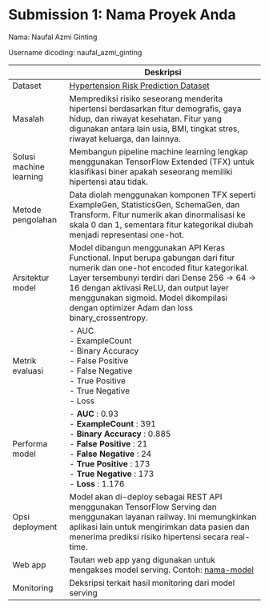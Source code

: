 # Submission 1: Nama Proyek Anda
Nama: Naufal Azmi Ginting

Username dicoding: naufal_azmi_ginting

| | Deskripsi |
| ----------- | ----------- |
| Dataset | [Hypertension Risk Prediction Dataset](https://www.kaggle.com/datasets/miadul/hypertension-risk-prediction-dataset) |
| Masalah |Memprediksi risiko seseorang menderita hipertensi berdasarkan fitur demografis, gaya hidup, dan riwayat kesehatan. Fitur yang digunakan antara lain usia, BMI, tingkat stres, riwayat keluarga, dan lainnya.  |
| Solusi machine learning | Membangun pipeline machine learning lengkap menggunakan TensorFlow Extended (TFX) untuk klasifikasi biner apakah seseorang memiliki hipertensi atau tidak.  |
| Metode pengolahan | Data diolah menggunakan komponen TFX seperti ExampleGen, StatisticsGen, SchemaGen, dan Transform. Fitur numerik akan dinormalisasi ke skala 0 dan 1, sementara fitur kategorikal diubah menjadi representasi one-hot. |
| Arsitektur model | Model dibangun menggunakan API Keras Functional. Input berupa gabungan dari fitur numerik dan one-hot encoded fitur kategorikal. Layer tersembunyi terdiri dari Dense 256 → 64 → 16 dengan aktivasi ReLU, dan output layer menggunakan sigmoid. Model dikompilasi dengan optimizer Adam dan loss binary_crossentropy. |
| Metrik evaluasi | - AUC<br>- ExampleCount<br>- Binary Accuracy<br>- False Positive<br>- False Negative<br>- True Positive<br>- True Negative<br>- Loss |
| Performa model | - **AUC** : 0.93<br>- **ExampleCount** : 391<br>- **Binary Accuracy** : 0.885<br>- **False Positive** : 21<br>- **False Negative** : 24<br>- **True Positive** : 173<br>- **True Negative** : 173<br>- **Loss** : 1.176  |
| Opsi deployment | Model akan di-deploy sebagai REST API menggunakan TensorFlow Serving dan menggunakan layanan railway. Ini memungkinkan aplikasi lain untuk mengirimkan data pasien dan menerima prediksi risiko hipertensi secara real-time. |
| Web app | Tautan web app yang digunakan untuk mengakses model serving. Contoh: [nama-model](https://model-resiko-kredit.herokuapp.com/v1/models/model-resiko-kredit/metadata)|
| Monitoring | Deksripsi terkait hasil monitoring dari model serving |